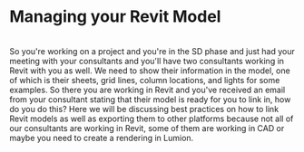 # Managing your Revit Model
<br> 
So you're working on a project and you're in the SD phase and just had your meeting with your consultants and you'll have two consultants working in Revit with you as well. We need to show their information in the model, one of which is their sheets, grid lines, column locations, and lights for some examples. So there you are working in Revit and you've received an email from your consultant stating that their model is ready for you to link in, how do you do this? Here we will be discussing best practices on how to link Revit models as well as exporting them to other platforms because not all of our consultants are working in Revit, some of them are working in CAD or maybe you need to create a rendering in Lumion.  
